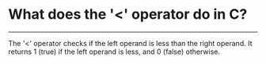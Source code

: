 # What does the '<' operator do in C?

---

The '<' operator checks if the left operand is less than the right operand. It returns 1 (true) if the left operand is less, and 0 (false) otherwise.
